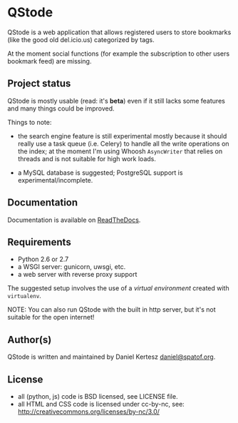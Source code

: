# QStode

QStode is a web application that allows registered users to store bookmarks
(like the good old del.icio.us) categorized by tags.

At the moment social functions (for example the subscription to other users
bookmark feed) are missing.

## Project status

QStode is mostly usable (read: it's **beta**) even if it still lacks
some features and many things could be improved.

Things to note:

- the search engine feature is still experimental mostly because it
  should really use a task queue (i.e. Celery) to handle all the write
  operations on the index; at the moment I'm using Whoosh
  `AsyncWriter` that relies on threads and is not suitable for high
  work loads.

- a MySQL database is suggested; PostgreSQL support is experimental/incomplete.

## Documentation

Documentation is available on [ReadTheDocs][rtd].

[rtd]: http://qstode.readthedocs.org/en/latest/index.html

## Requirements

- Python 2.6 or 2.7
- a WSGI server: gunicorn, uwsgi, etc.
- a web server with reverse proxy support

The suggested setup involves the use of a *virtual environment* created with
`virtualenv`.

NOTE: You can also run QStode with the built in http server, but it's not suitable for the open internet!

## Author(s)

QStode is written and maintained by Daniel Kertesz <daniel@spatof.org>.

## License

- all (python, js) code is BSD licensed, see LICENSE file.
- all HTML and CSS code is licensed under cc-by-nc, see:
  http://creativecommons.org/licenses/by-nc/3.0/
